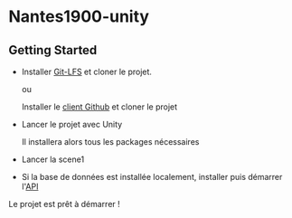 # Nantes1900-unity

## Getting Started

* Installer [Git-LFS](https://git-lfs.github.com/) et cloner le projet.

  ou
  
  Installer le [client Github](https://desktop.github.com/) et cloner le projet

* Lancer le projet avec Unity

  Il installera alors tous les packages nécessaires
 
* Lancer la scene1

* Si la base de données est installée localement, installer puis démarrer l'[API](https://github.com/ArthurMaury/Nantes1900-unity)

Le projet est prêt à démarrer !
